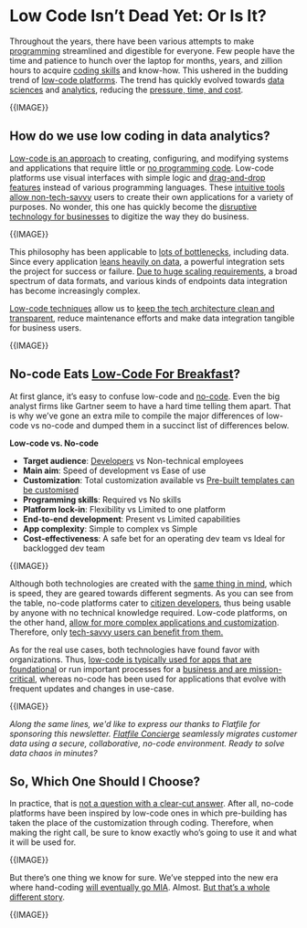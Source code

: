 

# **Low Code Isn’t Dead Yet: Or Is It?**

Throughout the years, there have been various attempts to make [programming](https://hackernoon.com/tagged/programming) streamlined and digestible for everyone. Few people have the time and patience to hunch over the laptop for months, years, and zillion hours to acquire [coding skills](https://hackernoon.com/tagged/coding-interviews) and know-how. This ushered in the budding trend of [low-code platforms](https://hackernoon.com/search?query=low+code). The trend has quickly evolved towards [data sciences](https://hackernoon.com/search?query=data-science) and [analytics](https://hackernoon.com/search?query=data-analytics), reducing the [pressure, time, and cost](https://hackernoon.com/search?query=cost%20optimization).





{{IMAGE}}




## How do we use low coding in data analytics?

[Low-code is an approach](https://hackernoon.com/no-code-solutions-for-all-a-peek-into-how-far-weve-come-2l4034k8) to creating, configuring, and modifying systems and applications that require little or [no programming code](https://hackernoon.com/what-will-no-code-job-titles-look-like-in-the-future-r2343z8g). Low-code platforms use visual interfaces with simple logic and [drag-and-drop features](https://hackernoon.com/-i-used-drag-and-drop-programs-to-smash-entrepreneurship-competitions-in-college-dont-let-codin-rwi32mb) instead of various programming languages. These [intuitive tools allow non-tech-savvy](https://hackernoon.com/powering-your-app-with-machine-learning-in-3-steps-ernw32sn) users to create their own applications for a variety of purposes. No wonder, this one has quickly become the [disruptive technology for businesses](https://hackernoon.com/the-low-code-vs-no-code-platform-dilemma-m03o32s5) to digitize the way they do business.





{{IMAGE}}




This philosophy has been applicable to [lots of bottlenecks](https://hackernoon.com/the-future-of-product-management-is-no-code-development-rts32j2), including data. Since every application [leans heavily on data](https://hackernoon.com/blockchain-made-simple-no-code-apps-with-hyperledger-fabric-and-joget-17323824c105), a powerful integration sets the project for success or failure. [Due to huge scaling requirements](https://hackernoon.com/low-codeno-code-is-the-future-of-freelance-mobile-app-development-ld4a32lt), a broad spectrum of data formats, and various kinds of endpoints data integration has become increasingly complex. 

[Low-code techniques](https://hackernoon.com/build-an-ecommerce-mobile-app-using-google-sheets-stripe-and-glide-cb1f3tua) allow us to [keep the tech architecture clean and transparent](https://hackernoon.com/how-we-bootstrapped-our-no-code-web-development-startup-to-a-team-of-20-in-2-years-5d12f84f9824), reduce maintenance efforts and make data integration tangible for business users. 



{{IMAGE}}





## No-code Eats [Low-Code For Breakfast](https://hackernoon.com/low-code-for-hackers-tb2i3yb7)?

At first glance, it’s easy to confuse low-code and [no-code](https://hackernoon.com/how-i-used-amazon-honeycode-for-building-an-outbound-marketing-engine-sc133uty). Even the big analyst firms like Gartner seem to have a hard time telling them apart. That is why we’ve gone an extra mile to compile the major differences of low-code vs no-code and dumped them in a succinct list of differences below.

**Low-code vs. No-code**
*   **Target audience**: [Developers](https://hackernoon.com/why-digital-transformation-is-yes-code-nk1a3ubl) vs Non-technical employees
*   **Main aim**: Speed of development vs Ease of use
*   **Customization**: Total customization available vs [Pre-built templates can be customised](https://hackernoon.com/robotic-process-automation-and-low-code-a-practical-tutorial-on-integrating-uipath-with-joget-b646bd2b96f2)
*   **Programming skills**: Required vs No skills 
*   **Platform lock-in**: Flexibility vs Limited to one platform
*   **End-to-end development**: Present vs Limited capabilities
*   **App complexity**: Simple to complex vs Simple
*   **Cost-effectiveness**: A safe bet for an operating dev team vs Ideal for backlogged dev team




{{IMAGE}}




Although both technologies are created with the [same thing in mind](https://hackernoon.com/will-the-stock-market-reset-after-the-election-asks-frederik-bussler-j4503t40), which is speed, they are geared towards different segments. As you can see from the table, no-code platforms cater to [citizen developers](https://hackernoon.com/could-blockchain-change-the-way-300-million-fans-are-streaming-sport-videos-fe209acafcc5), thus being usable by anyone with no technical knowledge required. Low-code platforms, on the other hand, [allow for more complex applications and customization](https://hackernoon.com/is-coding-becoming-obsolete-part-ii-d24a91f0a65b). Therefore, only [tech-savvy users can benefit from them.](https://hackernoon.com/create-websites-using-google-forms-49a19cc8beb8)

As for the real use cases, both technologies have found favor with organizations. Thus, [low-code is typically used for apps that are foundational](https://hackernoon.com/low-code-like-a-pro-2c8a2b9e4226) or run important processes for a [business and are mission-critical](https://hackernoon.com/is-it-still-possible-to-scrape-facebook-data-yes-it-is-fb4255ba792b), whereas no-code has been used for applications that evolve with frequent updates and changes in use-case.



{{IMAGE}}



_Along the same lines, we'd like to express our thanks to Flatfile for sponsoring this newsletter. [Flatfile Concierge](http://bit.ly/38Zyiyc) seamlessly migrates customer data using a secure, collaborative, no-code environment. Ready to solve data chaos in minutes?_


## So, Which One Should I Choose?

In practice, that is [not a question with a clear-cut answer](https://hackernoon.com/founder-interviews-emmanuel-straschnov-of-bubble-a794f542c41e). After all, no-code platforms have been inspired by low-code ones in which pre-building has taken the place of the customization through coding. Therefore, when making the right call, be sure to know exactly who’s going to use it and what it will be used for.




{{IMAGE}}


But there’s one thing we know for sure.  We’ve stepped into the new era where hand-coding [will eventually go MIA](https://hackernoon.com/top-10-business-development-tools-in-2020-49583zmf). Almost. [But that’s a whole different story](https://hackernoon.com/how-a-tech-sergeant-can-make-an-impact-in-your-business-g4n3th4).



{{IMAGE}}

